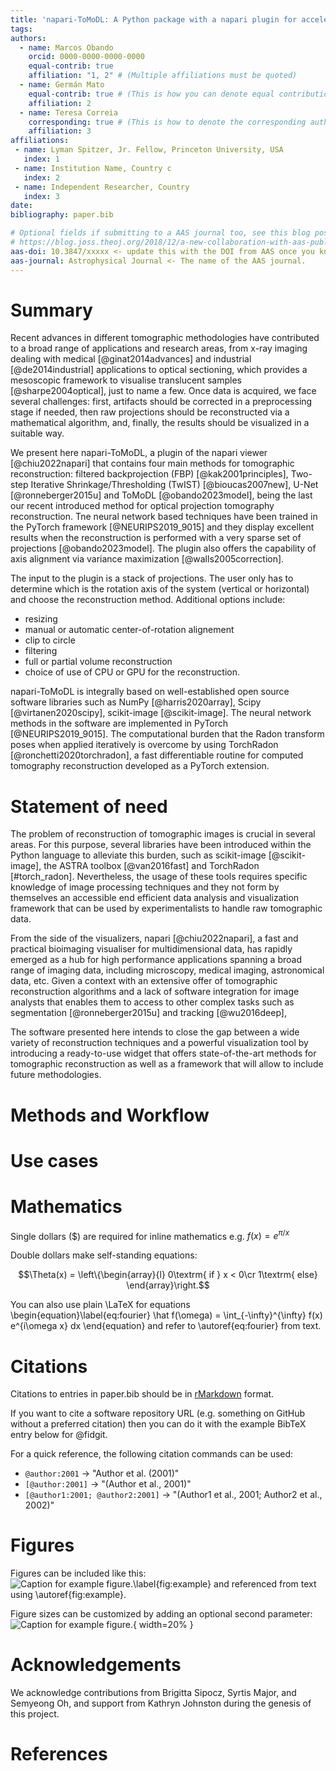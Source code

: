 ```yaml
---
title: 'napari-ToMoDL: A Python package with a napari plugin for accelerated reconstruction of tomographic images'
tags:
authors:
  - name: Marcos Obando
    orcid: 0000-0000-0000-0000
    equal-contrib: true
    affiliation: "1, 2" # (Multiple affiliations must be quoted)
  - name: Germán Mato 
    equal-contrib: true # (This is how you can denote equal contributions between multiple authors)
    affiliation: 2
  - name: Teresa Correia
    corresponding: true # (This is how to denote the corresponding author)
    affiliation: 3
affiliations:
 - name: Lyman Spitzer, Jr. Fellow, Princeton University, USA
   index: 1
 - name: Institution Name, Country c
   index: 2
 - name: Independent Researcher, Country
   index: 3
date: 
bibliography: paper.bib

# Optional fields if submitting to a AAS journal too, see this blog post:
# https://blog.joss.theoj.org/2018/12/a-new-collaboration-with-aas-publishing
aas-doi: 10.3847/xxxxx <- update this with the DOI from AAS once you know it.
aas-journal: Astrophysical Journal <- The name of the AAS journal.
---
```


# Summary

Recent advances in different tomographic methodologies have contributed to a broad range of applications and research areas, from x-ray imaging dealing with medical [@ginat2014advances] and industrial [@de2014industrial] applications to optical sectioning, which provides a mesoscopic framework to visualise translucent samples [@sharpe2004optical], just to name a few. Once data is acquired, we face several challenges: first, artifacts should be corrected in a preprocessing stage if needed, then  raw projections should be reconstructed via a mathematical algorithm, and, finally, the results should be visualized in a suitable way.

We present here napari-ToMoDL, a plugin of the napari viewer [@chiu2022napari]  that contains four main methods for tomographic reconstruction: filtered backprojection (FBP) [@kak2001principles], Two-step Iterative Shrinkage/Thresholding (TwIST) [@bioucas2007new], U-Net [@ronneberger2015u] and ToMoDL [@obando2023model],  being the last our recent introduced method for optical projection tomography reconstruction. Tne neural network based techniques have been trained in the PyTorch framework [@NEURIPS2019_9015] and they display excellent results when the reconstruction is performed with a very sparse set of projections [@obando2023model]. The plugin also offers the capability of axis alignment via variance maximization [@walls2005correction]. 

The input to the plugin is a stack of projections. The user only has to determine which is the rotation axis of the system (vertical or horizontal) and choose the reconstruction method. Additional options include:

- resizing
- manual or automatic center-of-rotation alignement
- clip to circle
- filtering
- full or partial volume reconstruction
- choice of use of CPU or GPU for the reconstruction.

napari-ToMoDL is integrally based on well-established open source software libraries such as NumPy [@harris2020array], Scipy [@virtanen2020scipy], scikit-image [@scikit-image]. The neural network methods in the software are implemented in PyTorch [@NEURIPS2019_9015]. The computational burden that the Radon transform poses when applied iteratively is  overcome by using  TorchRadon [@ronchetti2020torchradon], a fast differentiable routine for computed tomography reconstruction developed as a PyTorch extension.


# Statement of need

The problem of reconstruction of tomographic images is crucial in several areas. For this purpose, several libraries have been introduced within the Python language to alleviate this burden, such as scikit-image [@scikit-image], the ASTRA toolbox [@van2016fast] and TorchRadon [#torch_radon]. Nevertheless, the usage of these tools requires specific knowledge of image processing techniques and they not form by themselves an accessible end efficient data analysis and visualization framework that can be used by experimentalists to handle raw tomographic data.

From the side of the visualizers, napari [@chiu2022napari], a fast and practical bioimaging visualiser for multidimensional data, has rapidly emerged as a hub for high performance applications spanning a broad range of imaging data, including microscopy, medical imaging, astronomical data, etc. Given a context with an extensive offer of tomographic reconstruction algorithms and a lack of software integration for image analysts that enables them to access to other complex tasks such as segmentation [@ronneberger2015u] and  tracking [@wu2016deep], 

The software presented here intends to close the gap between a wide variety of reconstruction techniques and a powerful visualization tool by introducing  a ready-to-use widget that offers state-of-the-art methods for tomographic reconstruction as well as a framework that will allow to include future methodologies.

# Methods and Workflow


# Use cases


# Mathematics

Single dollars ($) are required for inline mathematics e.g. $f(x) = e^{\pi/x}$

Double dollars make self-standing equations:

$$\Theta(x) = \left\{\begin{array}{l}
0\textrm{ if } x < 0\cr
1\textrm{ else}
\end{array}\right.$$

You can also use plain \LaTeX for equations
\begin{equation}\label{eq:fourier}
\hat f(\omega) = \int_{-\infty}^{\infty} f(x) e^{i\omega x} dx
\end{equation}
and refer to \autoref{eq:fourier} from text.

# Citations

Citations to entries in paper.bib should be in
[rMarkdown](http://rmarkdown.rstudio.com/authoring_bibliographies_and_citations.html)
format.

If you want to cite a software repository URL (e.g. something on GitHub without a preferred
citation) then you can do it with the example BibTeX entry below for @fidgit.

For a quick reference, the following citation commands can be used:
- `@author:2001`  ->  "Author et al. (2001)"
- `[@author:2001]` -> "(Author et al., 2001)"
- `[@author1:2001; @author2:2001]` -> "(Author1 et al., 2001; Author2 et al., 2002)"

# Figures

Figures can be included like this:
![Caption for example figure.\label{fig:example}](figure.png)
and referenced from text using \autoref{fig:example}.

Figure sizes can be customized by adding an optional second parameter:
![Caption for example figure.](figure.png){ width=20% }

# Acknowledgements

We acknowledge contributions from Brigitta Sipocz, Syrtis Major, and Semyeong
Oh, and support from Kathryn Johnston during the genesis of this project.

# References
